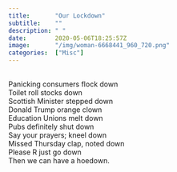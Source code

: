 ```yaml
---
title:       "Our Lockdown"
subtitle:    ""
description: " "
date:        2020-05-06T18:25:57Z
image:       "/img/woman-6668441_960_720.png"
categories:  ["Misc"]
---
```

<br>Panicking consumers flock down
<br>Toilet roll stocks down
<br>Scottish Minister stepped down
<br>Donald Trump orange clown
<br>Education Unions melt down
<br>Pubs definitely shut down
<br>Say your prayers; kneel down
<br>Missed Thursday clap, noted down
<br>Please R just go down
<br>Then we can have a hoedown.